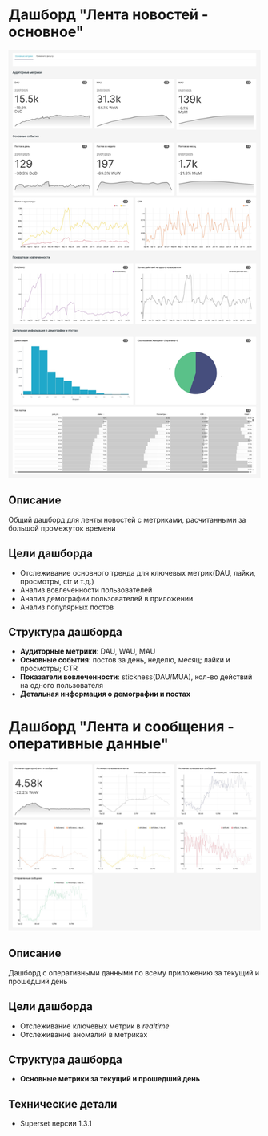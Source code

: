 # Дашборд "Лента новостей - основное"

![Лента новостей - основное](https://github.com/v-makarov-code/superset-feed-and-messages/blob/main/%D0%BB%D0%B5%D0%BD%D1%82%D0%B0-%D0%BD%D0%BE%D0%B2%D0%BE%D1%81%D1%82%D0%B5%D0%B9-%D0%BE%D1%81%D0%BD%D0%BE%D0%B2%D0%BD%D0%BE%D0%B5-2025-07-22T13-01-43.492Z.jpg)

## Описание

Общий дашборд для ленты новостей с метриками, расчитанными за большой промежуток времени

## Цели дашборда

- Отслеживание основного тренда для ключевых метрик(DAU, лайки, просмотры, ctr и т.д.)
- Анализ вовлеченности пользователей
- Анализ демографии пользователей в приложении
- Анализ популярных постов

## Структура дашборда

- **Аудиторные метрики**: DAU, WAU, MAU
- **Основные события**: постов за день, неделю, месяц; лайки и просмотры; CTR
- **Показатели вовлеченности**: stickness(DAU/MUA), кол-во действий на одного пользователя
- **Детальная информация о демографии и постах**

# Дашборд "Лента и сообщения - оперативные данные"

![Лента и сообщения - оперативные данные](https://github.com/v-makarov-code/superset-feed-and-messages/blob/main/%D0%BB%D0%B5%D0%BD%D1%82%D0%B0-%D0%B8-%D1%81%D0%BE%D0%BE%D0%B1%D1%89%D0%B5%D0%BD%D0%B8%D1%8F-2025-07-22T13-03-18.789Z.jpg)

## Описание

Дашборд с оперативными данными по всему приложению за текущий и прошедший день

## Цели дашборда

- Отслеживание ключевых метрик в *realtime*
- Отслеживание аномалий в метриках

## Структура дашборда

- **Основные метрики за текущий и прошедший день**

## Технические детали

- Superset версии 1.3.1





